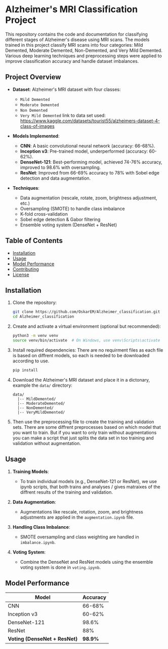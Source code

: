 # Alzheimer's MRI Classification Project

This repository contains the code and documentation for classifying different stages of Alzheimer's disease using MRI scans. The models trained in this project classify MRI scans into four categories: Mild Demented, Moderate Demented, Non-Demented, and Very Mild Demented. Various deep learning techniques and preprocessing steps were applied to improve classification accuracy and handle dataset imbalances.

## Project Overview

- **Dataset**: Alzheimer's MRI dataset with four classes:
  - `Mild Demented`
  - `Moderate Demented`
  - `Non Demented`
  - `Very Mild Demented`
link to data set used: https://www.kaggle.com/datasets/tourist55/alzheimers-dataset-4-class-of-images

- **Models Implemented**:
  - **CNN**: A basic convolutional neural network (accuracy: 66-68%).
  - **Inception v3**: Pre-trained model, underperformed (accuracy: 60-62%).
  - **DenseNet-121**: Best-performing model, achieved 74-76% accuracy, improved to 98.6% with oversampling.
  - **ResNet**: Improved from 66-69% accuracy to 78% with Sobel edge detection and data augmentation.

- **Techniques**:
  - Data augmentation (rescale, rotate, zoom, brightness adjustment, etc.)
  - Oversampling (SMOTE) to handle class imbalance
  - K-fold cross-validation
  - Sobel edge detection & Gabor filtering
  - Ensemble voting system (DenseNet + ResNet)

## Table of Contents
- [Installation](#installation)
- [Usage](#usage)
- [Model Performance](#model-performance)
- [Contributing](#contributing)
- [License](#license)

## Installation

1. Clone the repository:
    ```bash
    git clone https://github.com/OskarEM/Alzheimer_classification.git
    cd Alzheimer_classification
    ```

2. Create and activate a virtual environment (optional but recommended):
    ```bash
    python3 -m venv venv
    source venv/bin/activate  # On Windows, use venv\Scripts\activate
    ```

3. Install required dependencies:
   There are no requirment files as each file is based on diffrent models,
   so each is needed to be downloaded according to use.
    ```bash
    pip install
    ```

5. Download the Alzheimer's MRI dataset and place it in a dictonary, example the `data/` directory:
    ```
    data/
      |-- MildDemented/
      |-- ModerateDemented/
      |-- NonDemented/
      |-- VeryMildDemented/
    ```
6. Then use the preprocessing file to create the training and validation sets.
   There are some diffrent preprocesses based on which model that you want to train.
   But if you want to only train without augmentations you can make a script that just splits the
   data set in too training and validation without augmentation. 

## Usage

1. **Training Models**:
   - To train individual models (e.g., DenseNet-121 or ResNet), we use ipynb scripts,
     that both trains and analyses / gives matraixes of the diffrent results of the training and validation.
     

2. **Data Augmentation**:
   - Augmentations like rescale, rotation, zoom, and brightness adjustments are applied in the `augmentation.ipynb` file.
     

3. **Handling Class Imbalance**:
   - SMOTE oversampling and class weighting are handled in `imbalance.ipynb`.
    

4. **Voting System**:
   - Combine the DenseNet and ResNet models using the ensemble voting system is done in `voting.ipynb`.
     

## Model Performance

| Model                           | Accuracy  |
|----------------------------------|-----------|
| CNN                              | 66-68%    |
| Inception v3                     | 60-62%    |
| DenseNet-121                     | 98.6%     |
| ResNet                           | 88%       |
| **Voting (DenseNet + ResNet)**   | **98.9%** |



